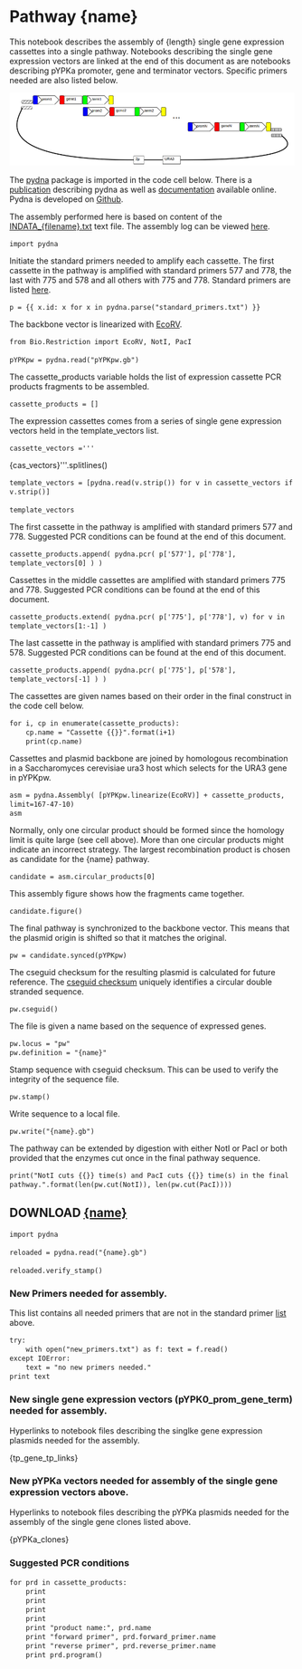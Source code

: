 # Pathway {name}

This notebook describes the assembly of {length} single gene expression cassettes into a single pathway. 
Notebooks describing the single gene expression vectors are linked at the end of this document as are notebooks 
describing pYPKa promoter, gene and terminator vectors. Specific primers needed are also listed below.

![pathway with N genes](pw.png "pathway with N genes")

The [pydna](https://pypi.python.org/pypi/pydna/) package is imported in the code cell below. 
There is a [publication](http://www.biomedcentral.com/1471-2105/16/142) describing pydna as well as
[documentation](http://pydna.readthedocs.org/en/latest/) available online. 
Pydna is developed on [Github](https://github.com/BjornFJohansson/pydna).

The assembly performed here is based on content of the [INDATA_{filename}.txt](INDATA_{filename}.txt) text file.
The assembly log can be viewed [here](log.txt).

    import pydna

Initiate the standard primers needed to amplify each cassette.
The first cassette in the pathway is amplified with standard
primers 577 and 778, the last with
775 and 578 and all others with 775 and 778.
Standard primers are listed [here](standard_primers.txt).

    p = {{ x.id: x for x in pydna.parse("standard_primers.txt") }}

The backbone vector is linearized with [EcoRV](http://rebase.neb.com/rebase/enz/EcoRV.html).

    from Bio.Restriction import EcoRV, NotI, PacI

    pYPKpw = pydna.read("pYPKpw.gb")

The cassette_products variable holds the list of expression cassette PCR products fragments to
be assembled.

    cassette_products = []

The expression cassettes comes from a series of single gene expression vectors 
held in the template_vectors list.

    cassette_vectors ='''
{cas_vectors}'''.splitlines()

    template_vectors = [pydna.read(v.strip()) for v in cassette_vectors if v.strip()]

    template_vectors

The first cassette in the pathway is amplified with standard primers 577 and 778. Suggested PCR conditions can be found at the end of this document.

    cassette_products.append( pydna.pcr( p['577'], p['778'],  template_vectors[0] ) )

Cassettes in the middle cassettes are amplified with standard primers 775 and 778. Suggested PCR conditions can be found at the end of this document.

    cassette_products.extend( pydna.pcr( p['775'], p['778'], v) for v in template_vectors[1:-1] ) 

The last cassette in the pathway is amplified with standard primers 775 and 578. Suggested PCR conditions can be found at the end of this document.

    cassette_products.append( pydna.pcr( p['775'], p['578'], template_vectors[-1] ) )

The cassettes are given names based on their order in the final construct in the code cell below.

    for i, cp in enumerate(cassette_products):
        cp.name = "Cassette {{}}".format(i+1)
        print(cp.name)

Cassettes and plasmid backbone are joined by homologous recombination in a Saccharomyces cerevisiae ura3 host
which selects for the URA3 gene in pYPKpw.

    asm = pydna.Assembly( [pYPKpw.linearize(EcoRV)] + cassette_products, limit=167-47-10)
    asm

Normally, only one circular product should be formed since the 
homology limit is quite large (see cell above). More than one 
circular products might indicate an incorrect strategy. 
The largest recombination product is chosen as candidate for 
the {name} pathway.

    candidate = asm.circular_products[0]

This assembly figure shows how the fragments came together.
            
    candidate.figure()

The final pathway is synchronized to the backbone vector. This means that
the plasmid origin is shifted so that it matches the original.

    pw = candidate.synced(pYPKpw)

The cseguid checksum for the resulting plasmid is calculated for future reference.
The [cseguid checksum](http://pydna.readthedocs.org/en/latest/pydna.html#pydna.utils.cseguid) 
uniquely identifies a circular double stranded sequence.

    pw.cseguid()

The file is given a name based on the sequence of expressed genes.

    pw.locus = "pw"
    pw.definition = "{name}"

Stamp sequence with cseguid checksum. This can be used to verify the 
integrity of the sequence file.

    pw.stamp()

Write sequence to a local file.

    pw.write("{name}.gb")

The pathway can be extended by digestion with either NotI or PacI or both provided that the enzymes cut once in the final pathway sequence.

    print("NotI cuts {{}} time(s) and PacI cuts {{}} time(s) in the final pathway.".format(len(pw.cut(NotI)), len(pw.cut(PacI))))

## DOWNLOAD [{name}]({name}.gb)

    import pydna

    reloaded = pydna.read("{name}.gb")

    reloaded.verify_stamp()

### New Primers needed for assembly.

This list contains all needed primers that are not in the standard primer [list](standard_primers.txt) above.

    try:
        with open("new_primers.txt") as f: text = f.read()
    except IOError:
        text = "no new primers needed."
    print text

### New single gene expression vectors (pYPK0_prom_gene_term) needed for assembly.

Hyperlinks to notebook files describing the singlke gene expression plasmids needed for the assembly.

{tp_gene_tp_links}

### New pYPKa vectors needed for assembly of the single gene expression vectors above.

Hyperlinks to notebook files describing the pYPKa plasmids needed for the assembly of the single gene clones listed above.

{pYPKa_clones}

### Suggested PCR conditions

    for prd in cassette_products:
        print
        print
        print
        print
        print "product name:", prd.name
        print "forward primer", prd.forward_primer.name
        print "reverse primer", prd.reverse_primer.name
        print prd.program()
    

